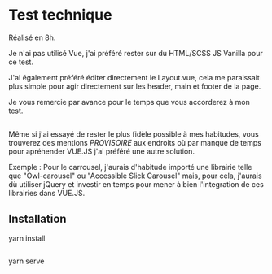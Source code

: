 # Test technique

Réalisé en 8h.

Je n'ai pas utilisé Vue, j'ai préféré rester sur du HTML/SCSS JS Vanilla pour ce test.

J'ai également préféré éditer directement le Layout.vue, cela me paraissait plus simple pour agir directement sur les header, main et footer de la page.
  
Je vous remercie par avance pour le temps que vous accorderez à mon test.

## 
  
Même si j'ai essayé de rester le plus fidèle possible à mes habitudes, vous trouverez des mentions *PROVISOIRE* aux endroits où par manque de temps pour apréhender VUE.JS j'ai préféré une autre solution. 
  
Exemple : Pour le carrousel, j'aurais d'habitude importé une librairie telle que "Owl-carousel" ou "Accessible Slick Carousel" mais, pour cela, j'aurais dù utiliser jQuery et investir en temps pour mener à bien l'integration de ces librairies dans VUE.JS.

## Installation

yarn install
```

```
yarn serve
```

